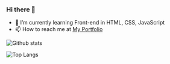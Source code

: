 ### Hi there 👋

- 🌱 I’m currently learning Front-end in HTML, CSS, JavaScript
- 📫 How to reach me at [My Portfolio](https://manavgoyal111.github.io/website_1/)

![Github stats](https://github-readme-stats.vercel.app/api?username=manavgoyal111&theme=dark)

![Top Langs](https://github-readme-stats.vercel.app/api/top-langs/?username=manavgoyal111&layout=compact&langs_count=4)


